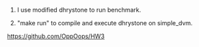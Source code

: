 1. I use modified dhrystone to run benchmark.

2. "make run" to compile and execute dhrystone on simple_dvm.

https://github.com/OppOops/HW3
